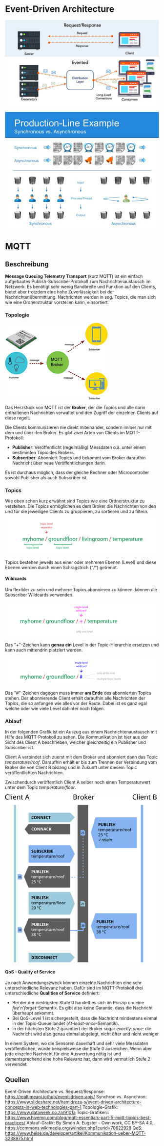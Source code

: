 # Event-Driven Architecture

![Event-Driven Architecture](img/eventdriven.jpg)



![Event-Driven Architecture2](img/eventdrivenasynchron.jpg)

# MQTT

## Beschreibung

**Message Queuing Telemetry Transport** (kurz MQTT) ist ein einfach aufgebautes Publish-Subscribe-Protokoll zum Nachrichtenaustausch im Netzwerk. Es benötigt sehr wenig Bandbreite und Funktion auf den Clients, bietet aber trotzdem eine hohe Zuverlässigkeit bei der Nachrichtenübermittlung. Nachrichten werden in sog. Topics, die man sich wie eine Ordnerstruktur vorstellen kann, einsortiert.

### Topologie 

![MQTT Topologie](img/MQTT%20Topologie.png)

Das Herzstück von MQTT ist der **Broker**, der die Topics und alle darin enthaltenen Nachrichten verwaltet und den Zugriff der einzelnen Clients auf diese regelt.

Die Clients kommunizieren nie direkt miteinander, sondern immer nur mit dem und über den Broker. Es gibt zwei Arten von Clients im MQTT-Protokoll:

- **Publisher**: Veröffentlicht (regelmäßig) Messdaten o.ä. unter einem bestimmten Topic des Brokers.
- **Subscriber**: Abonniert Topics und bekommt vom Broker daraufhin Nachricht über neue Veröffentlichungen darin.

Es ist durchaus möglich, dass der gleiche Rechner oder Microcontroller sowohl Publisher als auch Subscriber ist.

### Topics

Wie oben schon kurz erwähnt sind Topics wie eine Ordnerstruktur zu verstehen. Die Topics ermöglichen es dem Broker die Nachrichten von den und für die jeweiligen Clients zu gruppieren, zu sortieren und zu filtern.

![Topics](img\topic_basics.png)

Topics bestehen jeweils aus einer oder mehreren Ebenen (Level) und diese Ebenen werden durch einen Schrägstrich ("/") getrennt.

#### Wildcards

Um flexibler zu sein und mehrere Topics abonnieren zu können, können die Subscriber Wildcards verwenden.

![Topics](img\topic_wildcard_plus.png)

Das "+"-Zeichen kann **genau ein** Level in der Topic-Hierarchie ersetzen und kann auch mittendrin platziert werden.

![Topics](img\topic_wildcard_hash.png)

Das "#"-Zeichen dagegen muss immer **am Ende** des abonnierten Topics stehen. Der abonnierende Client erhält daraufhin alle Nachrichten der Topics, die so anfangen wie alles vor der Raute. Dabei ist es ganz egal welche oder wie viele Level dahinter noch folgen.

### Ablauf

In der folgenden Grafik ist ein Auszug aus einem Nachrichtenaustausch mit Hilfe des MQTT-Protokoll zu sehen. Die Kommunikation ist hier aus der Sicht des Client A beschrieben, welcher gleichzeitig ein Publisher und Subscriber ist.

Client A verbindet sich zuerst mit dem Broker und abonniert dann das Topic *temperature/roof*. Daraufhin erhält er bis zum Trennen der Verbindung vom Broker die von Client B bislang und in Zukunft unter diesem Topic veröffentlichten Nachrichten.

Zwischendurch veröffentlich Client A selber noch einen Temperaturwert unter dem Topic *temperature/floor*.

![MQTT Beispiel](img/MQTT_protocol_example_without_QoS.svg)

#### QoS - Quality of Service

Je nach Anwendungszweck können einzelne Nachrichten eine sehr unterschiedliche Relevanz haben. Dafür sind im MQTT-Protokoll drei unterschiedliche **Qualities of Service** definiert:

- Bei der der niedrigsten Stufe 0 handelt es sich im Prinzip um eine *fire'n'forget*-Semantik. Es gibt also keine Garantie, dass die Nachricht überhaupt ankommt. 
- Bei QoS-Level 1 ist sichergestellt, dass die Nachricht mindestens einmal in der Topic-Queue landet (*At-least-once*-Semantik). 
- In der höchsten Stufe 2 garantiert der Broker sogar *exactly-once*: die Nachricht wird also genau einmal abgelegt, nicht öfter und nicht weniger

In einem System, wo die Sensoren dauerhaft und sehr viele Messdaten veröffentlichen, würde beispielsweise die Stufe 0 ausreichen. Wenn aber jede einzelne Nachricht für eine Auswertung nötig ist und dementsprechend eine hohe Relevanz hat, dann wird vermutlich Stufe 2 verwendet. 

## Quellen

Event-Driven Architecture vs. Request/Response: https://realtimeapi.io/hub/event-driven-apis/
Synchron vs. Asynchron: https://www.slideshare.net/hamidreza-s/event-driven-architecture-concepts-in-web-technologies-part-1
Topologie-Grafik: https://www.dataweek.co.za/9101a
Topic-Grafiken:: https://www.hivemq.com/blog/mqtt-essentials-part-5-mqtt-topics-best-practices/
Ablauf-Grafik: By Simon A. Eugster - Own work, CC BY-SA 4.0, https://commons.wikimedia.org/w/index.php?curid=70622928
QoS: https://www.heise.de/developer/artikel/Kommunikation-ueber-MQTT-3238975.html